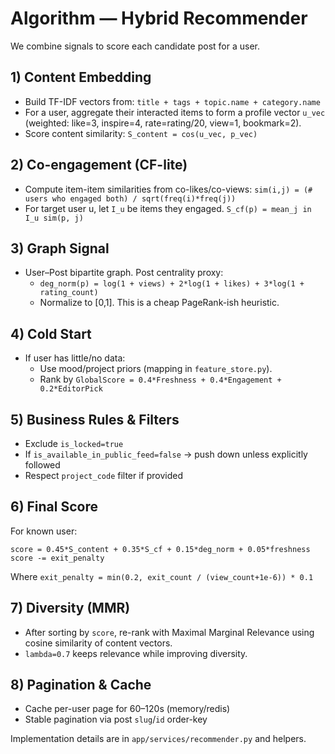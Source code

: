 # Algorithm — Hybrid Recommender

We combine signals to score each candidate post for a user.

## 1) Content Embedding
- Build TF-IDF vectors from: `title + tags + topic.name + category.name`
- For a user, aggregate their interacted items to form a profile vector `u_vec` (weighted: like=3, inspire=4, rate=rating/20, view=1, bookmark=2).
- Score content similarity: `S_content = cos(u_vec, p_vec)`

## 2) Co-engagement (CF-lite)
- Compute item-item similarities from co-likes/co-views: `sim(i,j) = (# users who engaged both) / sqrt(freq(i)*freq(j))`
- For target user u, let `I_u` be items they engaged. `S_cf(p) = mean_j in I_u sim(p, j)`

## 3) Graph Signal
- User–Post bipartite graph. Post centrality proxy:
  - `deg_norm(p) = log(1 + views) + 2*log(1 + likes) + 3*log(1 + rating_count)`
  - Normalize to [0,1]. This is a cheap PageRank-ish heuristic.

## 4) Cold Start
- If user has little/no data:
  - Use mood/project priors (mapping in `feature_store.py`).
  - Rank by `GlobalScore = 0.4*Freshness + 0.4*Engagement + 0.2*EditorPick`

## 5) Business Rules & Filters
- Exclude `is_locked=true`
- If `is_available_in_public_feed=false` → push down unless explicitly followed
- Respect `project_code` filter if provided

## 6) Final Score
For known user:
```
score = 0.45*S_content + 0.35*S_cf + 0.15*deg_norm + 0.05*freshness
score -= exit_penalty
```
Where `exit_penalty = min(0.2, exit_count / (view_count+1e-6)) * 0.1`

## 7) Diversity (MMR)
- After sorting by `score`, re-rank with Maximal Marginal Relevance using cosine similarity of content vectors.
- `lambda=0.7` keeps relevance while improving diversity.

## 8) Pagination & Cache
- Cache per-user page for 60–120s (memory/redis)
- Stable pagination via post `slug`/`id` order-key

Implementation details are in `app/services/recommender.py` and helpers.
